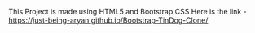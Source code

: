 This Project is made using HTML5 and Bootstrap CSS
Here is the link - https://just-being-aryan.github.io/Bootstrap-TinDog-Clone/
